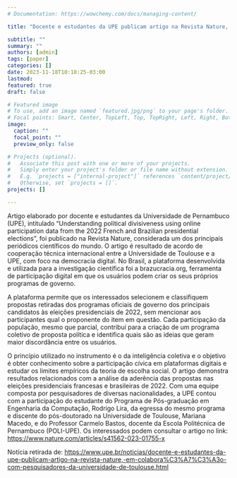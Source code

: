 ```yaml
---
# Documentation: https://wowchemy.com/docs/managing-content/

title: "Docente e estudantes da UPE publicam artigo na Revista Nature, em colaboração com pesquisadores da Universidade de Toulouse"

subtitle: ""
summary: ""
authors: [admin]
tags: [paper]
categories: []
date: 2023-11-18T10:18:25-03:00
lastmod:
featured: true
draft: false

# Featured image
# To use, add an image named `featured.jpg/png` to your page's folder.
# Focal points: Smart, Center, TopLeft, Top, TopRight, Left, Right, BottomLeft, Bottom, BottomRight.
image:
  caption: ""
  focal_point: ""
  preview_only: false

# Projects (optional).
#   Associate this post with one or more of your projects.
#   Simply enter your project's folder or file name without extension.
#   E.g. `projects = ["internal-project"]` references `content/project/deep-learning/index.md`.
#   Otherwise, set `projects = []`.
projects: []

---
```


Artigo elaborado por docente e estudantes da Universidade de Pernambuco (UPE), intitulado “Understanding political divisiveness using online participation data from the 2022 French and Brazilian presidential elections”, foi publicado na Revista Nature, considerada um dos principais periódicos científicos do mundo. O artigo é resultado de acordo de cooperação técnica internacional entre a Universidade de Toulouse e a UPE, com foco na democracia digital. No Brasil, a plataforma desenvolvida e utilizada para a investigação científica foi a brazucracia.org, ferramenta de participação digital em que os usuários podem criar os seus próprios programas de governo.

A plataforma permite que os interessados selecionem e classifiquem propostas retiradas dos programas oficiais de governo dos principais candidatos às eleições presidenciais de 2022, sem mencionar aos participantes qual o proponente do item em questão. Cada participação da população, mesmo que parcial, contribui para a criação de um programa coletivo de proposta política e identifica quais são as ideias que geram maior discordância entre os usuários. 

O princípio utilizado no instrumento é o da inteligência coletiva e o objetivo é obter conhecimento sobre a participação cívica em plataformas digitais e estudar os limites empíricos da teoria de escolha social. O artigo demonstra resultados relacionados com a análise da aderência das propostas nas eleições presidenciais francesas e brasileiras de 2022. Com uma equipe composta por pesquisadores de diversas nacionalidades, a UPE contou com a participação do estudante do Programa de Pós-graduação em Engenharia da Computação, Rodrigo Lira, da egressa do mesmo programa e discente do pós-doutorado na Universidade de Toulouse, Mariana Macedo, e do Professor Carmelo Bastos, docente da Escola Politécnica de Pernambuco (POLI-UPE). Os interessados podem consultar o artigo no link: https://www.nature.com/articles/s41562-023-01755-x

Notícia retirada de: https://www.upe.br/noticias/docente-e-estudantes-da-upe-publicam-artigo-na-revista-nature,-em-colabora%C3%A7%C3%A3o-com-pesquisadores-da-universidade-de-toulouse.html

